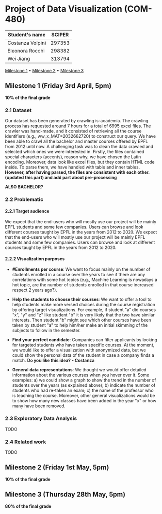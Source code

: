 # Project of Data Visualization (COM-480)

| Student's name | SCIPER |
| -------------- | ------ |
| Costanza Volpini | 297353 |
| Eleonora Rocchi | 298382 |
| Wei Jiang | 313794 |

[Milestone 1](#milestone-1-friday-3rd-april-5pm) • [Milestone 2](#milestone-2-friday-1st-may-5pm) • [Milestone 3](#milestone-3-thursday-28th-may-5pm)

## Milestone 1 (Friday 3rd April, 5pm)

**10% of the final grade**

### 2.1 Dataset

Our dataset has been generated by crawling is-academia. The crawling process has requested around 7 hours for a total of 6995 excel files. The crawler was hand-made, and it consisted of retrieving all the course identifiers (e.g., ww_x_MAT=2032682720) to construct our query. We have been able to crawl all the bachelor and master courses offered by EPFL from 2012 until now. A challenging task was to clean the data crawled and selected which ones we were interested in. Firstly, the files contained special characters (accents), reason why, we have chosen the Latin encoding. Moreover, data look like excel files, but they contain HTML code inside. To parse them, we have handled with table and inner tables. __However, after having parsed, the files are consistent with each other.(updated this part) and add part about pre-processing__

__ALSO BACHELOR?__ 

### 2.2 Problematic
#### 2.2.1 Target audience
We expect that the end-users who will mostly use our project will be mainly EPFL students and some few companies. Users can browse and look different courses taught by EPFL in the years from 2012 to 2020. We expect that the end-users who will mostly use our project will be mainly EPFL students and some few companies. Users can browse and look at different courses taught by EPFL in the years from 2012 to 2020.

#### 2.2.2 Visualization purposes
- **#Enrollments per course**:  We want to focus mainly on the number of students enrolled in a course over the years to see if there are any correlations with some hot topics (e.g., Machine Learning is nowadays a hot topic, are the number of students enrolled in that course increased respect 2 years ago?).

- **Help the students to choose their courses**: We want to offer a tool to help students make more versed choices during the course registration by offering target visualizations. For example, if student "a" did courses "x", "y" and "z" like student "b" it is very likely that the two have similar interests. Then student "b" might see which other courses have been taken by student "a" to help him/her make an initial skimming of the subjects to follow in the semester. 

- **Find your perfect candidate**: Companies can filter applicants by looking for targeted students who have taken specific courses. At the moment, we would like to offer a visualization with anonymized data, but we could show the personal data of the student in case a company finds a match. __Do you like this idea? - Costanza__

- **General data representations**: We thought we would offer detailed information about the various courses when you hover over it. Some examples: a) we could show a graph to show the trend in the number of students over the years (as explained above); b) indicate the number of students who had re-taken an exam; c) the name of the professor who is teaching the course. Moreover, other general visualizations would be to show how many new classes have been added in the year "x" or how many have been removed.

### 2.3 Exploratory Data Analysis
TODO

### 2.4 Related work
TODO

## Milestone 2 (Friday 1st May, 5pm)

**10% of the final grade**




## Milestone 3 (Thursday 28th May, 5pm)

**80% of the final grade**

